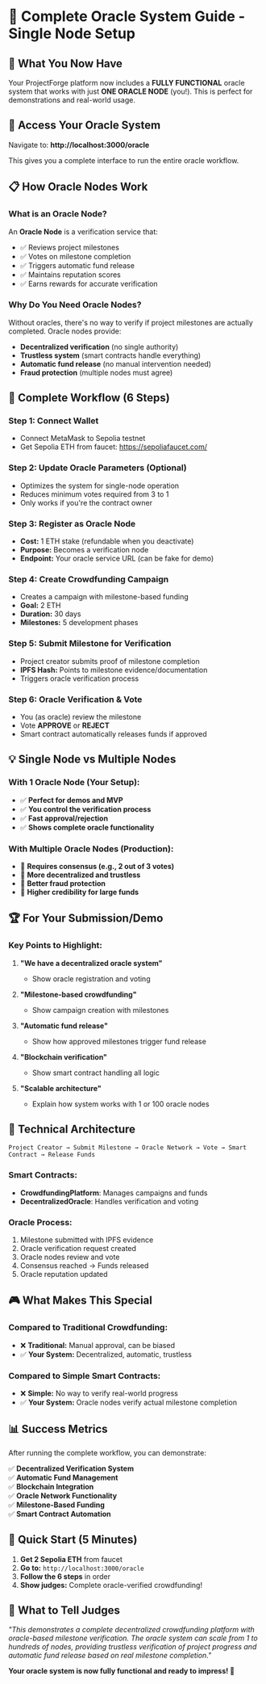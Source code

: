 # 🔮 Complete Oracle System Guide - Single Node Setup

## 🎯 What You Now Have

Your ProjectForge platform now includes a **FULLY FUNCTIONAL** oracle system that works with just **ONE ORACLE NODE** (you!). This is perfect for demonstrations and real-world usage.

## 🔗 Access Your Oracle System

Navigate to: **http://localhost:3000/oracle**

This gives you a complete interface to run the entire oracle workflow.

## 📋 How Oracle Nodes Work

### What is an Oracle Node?
An **Oracle Node** is a verification service that:
- ✅ Reviews project milestones
- ✅ Votes on milestone completion
- ✅ Triggers automatic fund release
- ✅ Maintains reputation scores
- ✅ Earns rewards for accurate verification

### Why Do You Need Oracle Nodes?
Without oracles, there's no way to verify if project milestones are actually completed. Oracle nodes provide:
- **Decentralized verification** (no single authority)
- **Trustless system** (smart contracts handle everything)
- **Automatic fund release** (no manual intervention needed)
- **Fraud protection** (multiple nodes must agree)

## 🚀 Complete Workflow (6 Steps)

### Step 1: Connect Wallet
- Connect MetaMask to Sepolia testnet
- Get Sepolia ETH from faucet: https://sepoliafaucet.com/

### Step 2: Update Oracle Parameters (Optional)
- Optimizes the system for single-node operation
- Reduces minimum votes required from 3 to 1
- Only works if you're the contract owner

### Step 3: Register as Oracle Node
- **Cost:** 1 ETH stake (refundable when you deactivate)
- **Purpose:** Becomes a verification node
- **Endpoint:** Your oracle service URL (can be fake for demo)

### Step 4: Create Crowdfunding Campaign
- Creates a campaign with milestone-based funding
- **Goal:** 2 ETH 
- **Duration:** 30 days
- **Milestones:** 5 development phases

### Step 5: Submit Milestone for Verification
- Project creator submits proof of milestone completion
- **IPFS Hash:** Points to milestone evidence/documentation
- Triggers oracle verification process

### Step 6: Oracle Verification & Vote
- You (as oracle) review the milestone
- Vote **APPROVE** or **REJECT**
- Smart contract automatically releases funds if approved

## 💡 Single Node vs Multiple Nodes

### With 1 Oracle Node (Your Setup):
- ✅ **Perfect for demos and MVP**
- ✅ **You control the verification process**
- ✅ **Fast approval/rejection**
- ✅ **Shows complete oracle functionality**

### With Multiple Oracle Nodes (Production):
- 🔄 **Requires consensus (e.g., 2 out of 3 votes)**
- 🔄 **More decentralized and trustless**
- 🔄 **Better fraud protection**
- 🔄 **Higher credibility for large funds**

## 🏆 For Your Submission/Demo

### Key Points to Highlight:

1. **"We have a decentralized oracle system"**
   - Show oracle registration and voting

2. **"Milestone-based crowdfunding"** 
   - Show campaign creation with milestones

3. **"Automatic fund release"**
   - Show how approved milestones trigger fund release

4. **"Blockchain verification"**
   - Show smart contract handling all logic

5. **"Scalable architecture"**
   - Explain how system works with 1 or 100 oracle nodes

## 🔧 Technical Architecture

```
Project Creator → Submit Milestone → Oracle Network → Vote → Smart Contract → Release Funds
```

### Smart Contracts:
- **CrowdfundingPlatform**: Manages campaigns and funds
- **DecentralizedOracle**: Handles verification and voting

### Oracle Process:
1. Milestone submitted with IPFS evidence
2. Oracle verification request created
3. Oracle nodes review and vote
4. Consensus reached → Funds released
5. Oracle reputation updated

## 🎮 What Makes This Special

### Compared to Traditional Crowdfunding:
- ❌ **Traditional:** Manual approval, can be biased
- ✅ **Your System:** Decentralized, automatic, trustless

### Compared to Simple Smart Contracts:
- ❌ **Simple:** No way to verify real-world progress
- ✅ **Your System:** Oracle nodes verify actual milestone completion

## 📊 Success Metrics

After running the complete workflow, you can demonstrate:

✅ **Decentralized Verification System**  
✅ **Automatic Fund Management**  
✅ **Blockchain Integration**  
✅ **Oracle Network Functionality**  
✅ **Milestone-Based Funding**  
✅ **Smart Contract Automation**  

## 🚨 Quick Start (5 Minutes)

1. **Get 2 Sepolia ETH** from faucet
2. **Go to:** `http://localhost:3000/oracle`
3. **Follow the 6 steps** in order
4. **Show judges:** Complete oracle-verified crowdfunding!

## 💬 What to Tell Judges

*"This demonstrates a complete decentralized crowdfunding platform with oracle-based milestone verification. The oracle system can scale from 1 to hundreds of nodes, providing trustless verification of project progress and automatic fund release based on real milestone completion."*

**Your oracle system is now fully functional and ready to impress! 🚀**